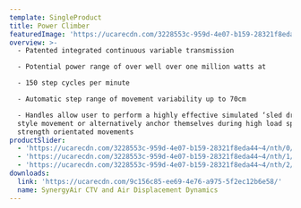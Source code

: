 ```yaml
---
template: SingleProduct
title: Power Climber
featuredImage: 'https://ucarecdn.com/3228553c-959d-4e07-b159-28321f8eda44~4/nth/0/'
overview: >-
  - Patented integrated continuous variable transmission

  - Potential power range of over well over one million watts at

  - 150 step cycles per minute

  - Automatic step range of movement variability up to 70cm

  - Handles allow user to perform a highly effective simulated ‘sled drive’
  style movement or alternatively anchor themselves during high load sprints and
  strength orientated movements
productSlider:
  - 'https://ucarecdn.com/3228553c-959d-4e07-b159-28321f8eda44~4/nth/0/'
  - 'https://ucarecdn.com/3228553c-959d-4e07-b159-28321f8eda44~4/nth/1/'
  - 'https://ucarecdn.com/3228553c-959d-4e07-b159-28321f8eda44~4/nth/2/'
downloads:
  link: 'https://ucarecdn.com/9c156c85-ee69-4e76-a975-5f2ec12b6e58/'
  name: SynergyAir CTV and Air Displacement Dynamics
---
```

